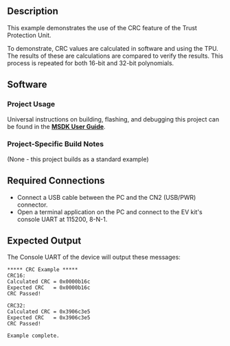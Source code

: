 ## Description

This example demonstrates the use of the CRC feature of the Trust Protection Unit. 

To demonstrate, CRC values are calculated in software and using the TPU. The results of these are calculations are compared to verify the results. This process is repeated for both 16-bit and 32-bit polynomials. 


## Software

### Project Usage

Universal instructions on building, flashing, and debugging this project can be found in the **[MSDK User Guide](https://analogdevicesinc.github.io/msdk/USERGUIDE/)**.

### Project-Specific Build Notes

(None - this project builds as a standard example)

## Required Connections

-   Connect a USB cable between the PC and the CN2 (USB/PWR) connector.
-   Open a terminal application on the PC and connect to the EV kit's console UART at 115200, 8-N-1.

## Expected Output

The Console UART of the device will output these messages:

```
***** CRC Example *****
CRC16:
Calculated CRC = 0x0000b16c
Expected CRC   = 0x0000b16c
CRC Passed!

CRC32:
Calculated CRC = 0x3906c3e5
Expected CRC   = 0x3906c3e5
CRC Passed!

Example complete.
```
